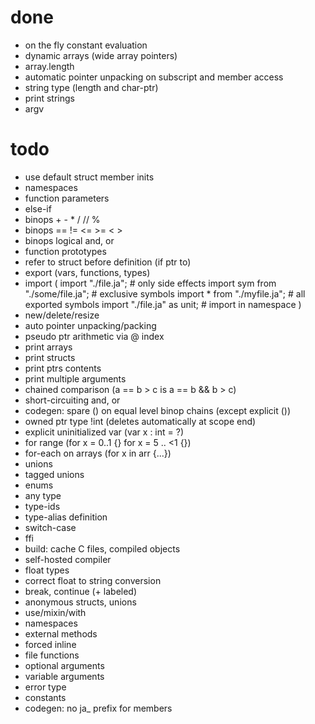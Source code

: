 # done

* on the fly constant evaluation
* dynamic arrays (wide array pointers)
* array.length
* automatic pointer unpacking on subscript and member access
* string type (length and char-ptr)
* print strings
* argv

# todo

* use default struct member inits
* namespaces
* function parameters
* else-if
* binops + - * / // %
* binops == != <= >= < >
* binops logical and, or
* function prototypes
* refer to struct before definition (if ptr to)
* export (vars, functions, types)
* import (
	import "./file.ja"; # only side effects
	import sym from "./some/file.ja"; # exclusive symbols
	import * from "./myfile.ja"; # all exported symbols
	import "./file.ja" as unit; # import in namespace
	)
* new/delete/resize
* auto pointer unpacking/packing
* pseudo ptr arithmetic via @ index
* print arrays
* print structs
* print ptrs contents
* print multiple arguments
* chained comparison (a == b > c  is  a == b && b > c)
* short-circuiting and, or
* codegen: spare () on equal level binop chains (except explicit ())
* owned ptr type !int (deletes automatically at scope end)
* explicit uninitialized var (var x : int = ?)
* for range (for x = 0..1 {} for x = 5 .. <1 {})
* for-each on arrays (for x in arr {...})
* unions
* tagged unions
* enums
* any type
* type-ids
* type-alias definition
* switch-case
* ffi
* build: cache C files, compiled objects
* self-hosted compiler
* float types
* correct float to string conversion
* break, continue (+ labeled)
* anonymous structs, unions
* use/mixin/with
* namespaces
* external methods
* forced inline
* file functions
* optional arguments
* variable arguments
* error type
* constants
* codegen: no ja_ prefix for members
